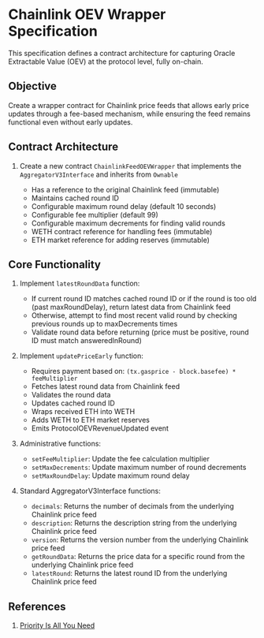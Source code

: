 # Chainlink OEV Wrapper Specification

This specification defines a contract architecture for capturing Oracle
Extractable Value (OEV) at the protocol level, fully on-chain.

## Objective

Create a wrapper contract for Chainlink price feeds that allows early price
updates through a fee-based mechanism, while ensuring the feed remains
functional even without early updates.

## Contract Architecture

1. Create a new contract `ChainlinkFeedOEVWrapper` that implements the
   `AggregatorV3Interface` and inherits from `Ownable`

   - Has a reference to the original Chainlink feed (immutable)
   - Maintains cached round ID
   - Configurable maximum round delay (default 10 seconds)
   - Configurable fee multiplier (default 99)
   - Configurable maximum decrements for finding valid rounds
   - WETH contract reference for handling fees (immutable)
   - ETH market reference for adding reserves (immutable)

## Core Functionality

1. Implement `latestRoundData` function:

   - If current round ID matches cached round ID or if the round is too old
     (past maxRoundDelay), return latest data from Chainlink feed
   - Otherwise, attempt to find most recent valid round by checking previous
     rounds up to maxDecrements times
   - Validate round data before returning (price must be positive, round ID must
     match answeredInRound)

2. Implement `updatePriceEarly` function:

   - Requires payment based on: `(tx.gasprice - block.basefee) * feeMultiplier`
   - Fetches latest round data from Chainlink feed
   - Validates the round data
   - Updates cached round ID
   - Wraps received ETH into WETH
   - Adds WETH to ETH market reserves
   - Emits ProtocolOEVRevenueUpdated event

3. Administrative functions:

   - `setFeeMultiplier`: Update the fee calculation multiplier
   - `setMaxDecrements`: Update maximum number of round decrements
   - `setMaxRoundDelay`: Update maximum round delay

4. Standard AggregatorV3Interface functions:

   - `decimals`: Returns the number of decimals from the underlying Chainlink
     price feed
   - `description`: Returns the description string from the underlying Chainlink
     price feed
   - `version`: Returns the version number from the underlying Chainlink price
     feed
   - `getRoundData`: Returns the price data for a specific round from the
     underlying Chainlink price feed
   - `latestRound`: Returns the latest round ID from the underlying Chainlink
     price feed

## References

1. [Priority Is All You Need](https://www.paradigm.xyz/2024/06/priority-is-all-you-need)
